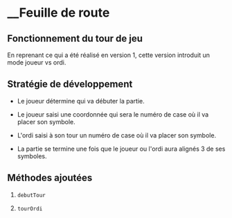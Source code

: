 # __Feuille de route

## Fonctionnement du tour de jeu

En reprenant ce qui a été réalisé en version 1, cette version introduit un mode joueur vs ordi.

## Stratégie de développement

- Le joueur détermine qui va débuter la partie.

- Le joueur saisi une coordonnée qui sera le numéro de case où il va placer son symbole.

- L'ordi saisi à son tour un numéro de case où il va placer son symbole.

- La partie se termine une fois que le joueur ou l'ordi aura alignés 3 de ses symboles.

## Méthodes ajoutées

1. `debutTour`

2. `tourOrdi`


